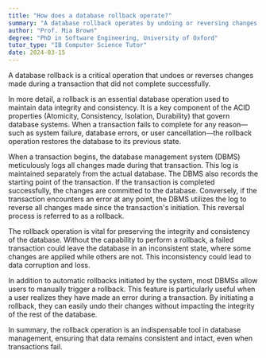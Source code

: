 ```yaml
---
title: "How does a database rollback operate?"
summary: "A database rollback operates by undoing or reversing changes made during a transaction that is not completed successfully."
author: "Prof. Mia Brown"
degree: "PhD in Software Engineering, University of Oxford"
tutor_type: "IB Computer Science Tutor"
date: 2024-03-15
---
```


A database rollback is a critical operation that undoes or reverses changes made during a transaction that did not complete successfully.

In more detail, a rollback is an essential database operation used to maintain data integrity and consistency. It is a key component of the ACID properties (Atomicity, Consistency, Isolation, Durability) that govern database systems. When a transaction fails to complete for any reason—such as system failure, database errors, or user cancellation—the rollback operation restores the database to its previous state.

When a transaction begins, the database management system (DBMS) meticulously logs all changes made during that transaction. This log is maintained separately from the actual database. The DBMS also records the starting point of the transaction. If the transaction is completed successfully, the changes are committed to the database. Conversely, if the transaction encounters an error at any point, the DBMS utilizes the log to reverse all changes made since the transaction's initiation. This reversal process is referred to as a rollback.

The rollback operation is vital for preserving the integrity and consistency of the database. Without the capability to perform a rollback, a failed transaction could leave the database in an inconsistent state, where some changes are applied while others are not. This inconsistency could lead to data corruption and loss.

In addition to automatic rollbacks initiated by the system, most DBMSs allow users to manually trigger a rollback. This feature is particularly useful when a user realizes they have made an error during a transaction. By initiating a rollback, they can easily undo their changes without impacting the integrity of the rest of the database.

In summary, the rollback operation is an indispensable tool in database management, ensuring that data remains consistent and intact, even when transactions fail.
    